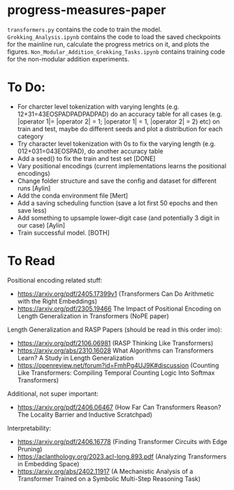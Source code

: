 # progress-measures-paper

`transformers.py` contains the code to train the model. `Grokking_Analysis.ipynb` contains the code to load the saved checkpoints for the mainline run, calculate the progress metrics on it, and plots the figures. `Non_Modular_Addition_Grokking_Tasks.ipynb` contains training code for the non-modular addition experiments.

# To Do:
- For charcter level tokenization with varying lenghts (e.g. 12+31=43EOSPADPADPADPAD) do an accuracy table for all cases (e.g. |operator 1|= |operator 2| = 1; |operator 1| = 1,  |operator 2| = 2) etc) on train and test, maybe do different seeds and plot a distribution for each category
- Try character level tokenization with 0s to fix the varying length (e.g. 012+031=043EOSPAD), do another accuracy table
- Add a seed() to fix the train and test set [DONE]
- Vary positional encodings (current implementations learns the positional encodings)
- Change folder structure and save the config and dataset for different runs [Aylin]
- Add the conda environment file [Mert]
- Add a saving scheduling function (save a lot first 50 epochs and then save less)
- Add something to upsample lower-digit case (and potentially 3 digit in our case) [Aylin]
- Train successful model. [BOTH]

# To Read

Positional encoding related stuff:

- https://arxiv.org/pdf/2405.17399v1 (Transformers Can Do Arithmetic with the
Right Embeddings)
- https://arxiv.org/pdf/2305.19466 The Impact of Positional Encoding on Length
Generalization in Transformers (NoPE paper)

Length Generalization and RASP Papers (should be read in this order imo):
- https://arxiv.org/pdf/2106.06981 (RASP Thinking Like Transformers)
- https://arxiv.org/abs/2310.16028 What Algorithms can Transformers Learn? A Study in Length Generalization
- https://openreview.net/forum?id=FmhPg4UJ9K#discussion (Counting Like Transformers: Compiling Temporal Counting Logic Into Softmax Transformers)

Additional, not super important:
- https://arxiv.org/pdf/2406.06467 (How Far Can Transformers Reason? The Locality Barrier and Inductive Scratchpad)

Interpretability: 

- https://arxiv.org/pdf/2406.16778 (Finding Transformer Circuits with Edge Pruning)
- https://aclanthology.org/2023.acl-long.893.pdf (Analyzing Transformers in Embedding Space)
- https://arxiv.org/abs/2402.11917 (A Mechanistic Analysis of a Transformer Trained on a Symbolic Multi-Step Reasoning Task)



